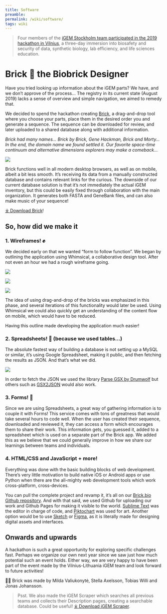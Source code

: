 ```yaml
---
title: Software
preamble:
permalink: /wiki/software/
tags: wiki
---
```


> Four members of the [iGEM Stockholm team participated in the 2019 hackathon in Vilnius](/wiki/collaborations/#biohackathon), a three-day immersion into biosafety and security of data, synthetic biology, lab efficiency, and life sciences education.

# Brick 🧱 the Biobrick Designer

Have you tried looking up information about the iGEM parts? We have, and we don’t approve of the process… The registry in its current state (August 2019) lacks a sense of overview and simple navigation, we aimed to remedy that.

We decided to spend the hackathon creating [Brick](https://brick.bio/), a drag-and-drop tool where you choose your parts, place them in the desired order you and generate a sequence. The sequence can be downloaded for review, and later uploaded to a shared database along with additional information.

_Brick had many names… Brick by Brick, Gene Hackman, Brick and Morty… In the end, the domain name we found settled it. Our favorite space-time continuum and alternative dimensions explorers may make a comeback…_

![](https://2019.igem.org/wiki/images/4/4f/T--Stockholm--software-01.png)

Brick functions well in all modern desktop browsers, as well as on mobile, albeit a bit less smooth. It’s receiving its data from a manually constructed database and contains relevant links for the curious. The downside of our current database solution is that it’s not immediately the actual iGEM inventory, but this could be easily fixed through collaboration with the main organization. It generates both FASTA and GeneBank files, and can also make music of your sequence!

[⤓ Download Brick](https://2019.igem.org/wiki/images/1/1f/T--Stockholm--brick.zip)!

## So, how did we make it

### 1. Wireframes! ✊

We decided early on that we wanted “form to follow function”. We began by outlining the application using Whimsical, a collaborative design tool. After not even an hour we had a rough wireframe going.

![](https://2019.igem.org/wiki/images/2/27/T--Stockholm--software-02.png)

![](https://2019.igem.org/wiki/images/d/d4/T--Stockholm--software-03.png)

![](https://2019.igem.org/wiki/images/2/22/T--Stockholm--software-04.png)

The idea of using drag-and-drop of the bricks was emphasized in this phase, and several iterations of this functionality would later be used. Using Whimsical we could also quickly get an understanding of the content flow on mobile, which would have to be reduced.

Having this outline made developing the application much easier!

### 2. Spreadsheets! 🏓 (because we used tables…)

The absolute fastest way of building a database is not setting up a MySQL or similar, it’s using Google Spreadsheet, making it public, and then fetching the results as JSON. And that’s what we did.

![](https://2019.igem.org/wiki/images/1/16/T--Stockholm--software-05.png)

In order to fetch the JSON we used the library [Parse GSX by Drumwolf](https://github.com/drumwolf/parse-gsx) but others such as [GSX2JSON](http://gsx2json.com/) would also work.

### 3. Forms! 📝

Since we are using Spreadsheets, a great way of gathering information is to couple it with Forms! This service comes with tons of greatness that would take several hours to code well. When the user has created their sequence, downloaded and reviewed it, they can access a form which encourages them to share their work. This information gets, you guessed it, added to a spreadsheet which is used on a separate part of the Brick app. We added this as we believe that we could generally improve in how we share our learnings between teams and individuals.

### 4. HTML/CSS and JavaScript + more!

Everything was done with the basic building blocks of web development. There’s very little motivation to build native iOS or Android apps or use Python when there are the all-mighty web development tools which work cross-platform, cross-devices.

You can pull the complete project and revamp it, it’s all on our [Brick.bio Github repository](https://github.com/jonasjohansson/brick.bio). And with that said, we used Github for uploading our work and Github Pages for making it visible to the world. [Sublime Text](https://www.sublimetext.com/) was the editor in charge of code, and [Piktochart](https://piktochart.com/) was used for art. Another option would be to use [Sketch](https://www.sketch.com/) or [Figma](https://www.figma.com/), as it is literally made for designing digital assets and interfaces.

## Onwards and upwards

A hackathon is such a great opportunity for exploring specific challenges fast. Perhaps we organize our own next year since we saw just how much potential such an event holds. Either way, we are very happy to have been part of the event made by the Vilnius-Lithuania iGEM team and look forward to future activities!

🏳️‍🌈 Brick was made by Milda Valiukonytė, Stella Axelsson, Tobias Willi and Jonas Johansson.

> Psst. We also made the iGEM Scraper which searches all previous teams and collects their Description pages, creating a searchable database. Could be useful! [⤓ Download iGEM Scraper](https://2019.igem.org/wiki/images/e/e3/T--Stockholm--igem-scraper.zip).
